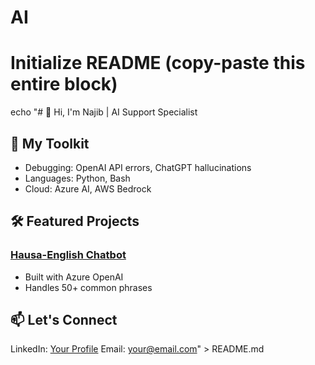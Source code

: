 # AI
# Initialize README (copy-paste this entire block)
echo "# 👋 Hi, I'm Najib | AI Support Specialist

## 🔧 My Toolkit
- Debugging: OpenAI API errors, ChatGPT hallucinations
- Languages: Python, Bash
- Cloud: Azure AI, AWS Bedrock

## 🛠️ Featured Projects
### [Hausa-English Chatbot](link)
- Built with Azure OpenAI
- Handles 50+ common phrases

## 📫 Let's Connect
LinkedIn: [Your Profile](link)
Email: your@email.com" > README.md
